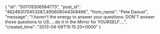  {
   "id": "501178306584773",
   "post_id": "462493170453287_490608044308466",
   "from_name": "Pete Daoust",
   "message": "I haven't the energy to answer your questions: DON'T answer these questions to US.....do it in the Mirror for YOURSELF....",
   "created_time": "2013-04-09T15:15:20+0000"
 }
